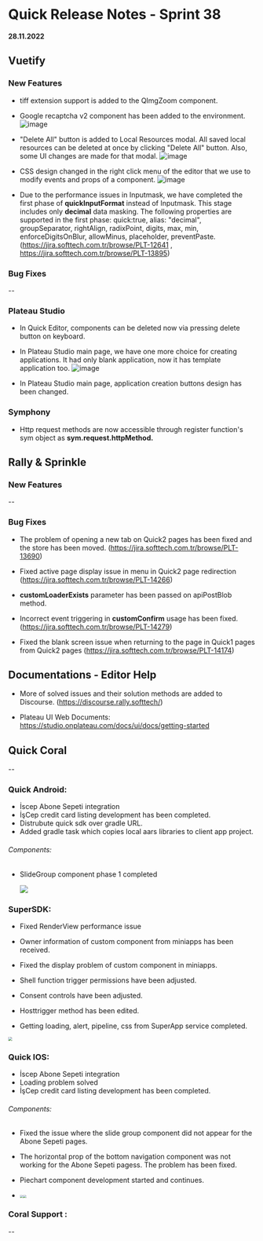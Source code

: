 # Quick Release Notes - Sprint 38
**28.11.2022**

## Vuetify 

### New Features

- tiff extension support is added to the QImgZoom component.

- Google recaptcha v2 component has been added to the environment.
![image](https://cdn.softtech.com.tr/ngsp-quick/nemo/dev/mdImages/releaseNotes/recaptcha.gif)

- "Delete All" button is added to Local Resources modal. All saved local resources can be deleted at once by clicking "Delete All" button. Also, some UI changes are made for that modal.
![image](https://cdn.softtech.com.tr/ngsp-quick/nemo/dev/mdImages/releaseNotes/LocalResource-DeleteAll.gif)

- CSS design changed in the right click menu of the editor that we use to modify events and props of a component.
![image](https://cdn.softtech.com.tr/ngsp-quick/nemo/dev/mdImages/releaseNotes/rightClick.PNG)

- Due to the performance issues in Inputmask, we have completed the first phase of **quickInputFormat** instead of Inputmask. This stage includes only **decimal** data masking. The following properties are supported in the first phase: quick:true, alias: "decimal", groupSeparator, rightAlign, radixPoint, digits, max, min, enforceDigitsOnBlur, allowMinus, placeholder, preventPaste.
(https://jira.softtech.com.tr/browse/PLT-12641 , https://jira.softtech.com.tr/browse/PLT-13895)
    

  
### Bug Fixes

--

### Plateau Studio

- In Quick Editor, components can be deleted now via pressing delete button on keyboard.

- In Plateau  Studio main page, we have one more choice for creating applications. It had only blank application, now it has template application too.
![image](https://cdn.softtech.com.tr/ngsp-quick/nemo/dev/mdImages/releaseNotes/IDEHomePage.png)

- In Plateau Studio main page, application creation buttons design has been changed.


### Symphony

- Http request methods are now accessible through register function's sym object as **sym.request.httpMethod.**

## Rally & Sprinkle

### New Features

--

### Bug Fixes

- The problem of opening a new tab on Quick2 pages has been fixed and the store has been moved. 
(https://jira.softtech.com.tr/browse/PLT-13690)

- Fixed active page display issue in menu in Quick2 page redirection 
(https://jira.softtech.com.tr/browse/PLT-14266)

- **customLoaderExists** parameter has been passed on apiPostBlob method.

- Incorrect event triggering in **customConfirm** usage has been fixed. 
(https://jira.softtech.com.tr/browse/PLT-14279)

- Fixed the blank screen issue when returning to the page in Quick1 pages from Quick2 pages 
(https://jira.softtech.com.tr/browse/PLT-14174)


## Documentations - Editor Help 

- More of solved issues and their solution methods are added to Discourse. (https://discourse.rally.softtech/)

- Plateau UI Web Documents: https://studio.onplateau.com/docs/ui/docs/getting-started



## Quick Coral

--

### Quick Android:

* İscep Abone Sepeti integration
* İşCep credit card listing development has been completed.
* Distrubute quick sdk over gradle URL.
* Added gradle task which copies local aars libraries to client app project.


###### Components: 

* SlideGroup component phase 1 completed

  <img src="https://cdn.softtech.com.tr/ngsp-quick/nemo/dev/mdImages/releaseNotes/android_Sprint38_SlideGroup.jpeg" style="zoom: 0%;" />


### SuperSDK:

* Fixed RenderView performance issue
* Owner information of custom component from miniapps has been received.
* Fixed the display problem of custom component in miniapps. 

* Shell function trigger permissions have been adjusted.
* Consent controls have been adjusted.
* Hosttrigger method has been edited.
* Getting loading, alert, pipeline, css from SuperApp service completed. 

 <img src="https://cdn.softtech.com.tr/ngsp-quick/nemo/dev/mdImages/releaseNotes/android_Sprint38_ConsentControl.jpeg" style="zoom: 50%;" />




### Quick IOS:

* İscep Abone Sepeti integration
* Loading problem solved
* İşCep credit card listing development has been completed.


###### Components: 

* Fixed the issue where the slide group component did not appear for the Abone Sepeti pages.

* The horizontal prop of the bottom navigation component was not working for the Abone Sepeti pagess. The problem has been fixed.

* Piechart component development started and continues.

* <img src="https://cdn.softtech.com.tr/ngsp-quick/nemo/dev/mdImages/releaseNotes/ios_Sprint38_pieChart.jpeg" style="zoom: 40%;" /><img src="https://cdn.softtech.com.tr/ngsp-quick/nemo/dev/mdImages/releaseNotes/ios_Sprint38_donutChart.jpeg" style="zoom: 40%;" />


### Coral Support :

--
